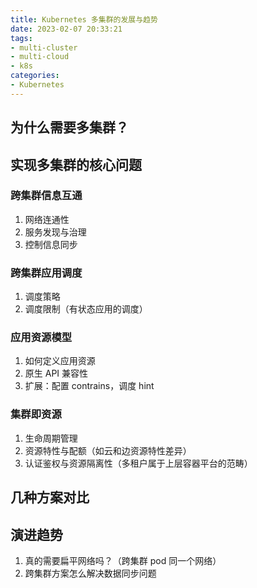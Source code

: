 ```yaml
---
title: Kubernetes 多集群的发展与趋势
date: 2023-02-07 20:33:21
tags:
- multi-cluster
- multi-cloud
- k8s
categories:
- Kubernetes
---
```


## 为什么需要多集群？

## 实现多集群的核心问题

### 跨集群信息互通

1. 网络连通性
2. 服务发现与治理
3. 控制信息同步

### 跨集群应用调度

1. 调度策略
2. 调度限制（有状态应用的调度）

### 应用资源模型

1. 如何定义应用资源
2. 原生 API 兼容性
3. 扩展：配置 contrains，调度 hint

### 集群即资源

1. 生命周期管理
2. 资源特性与配额（如云和边资源特性差异）
3. 认证鉴权与资源隔离性（多租户属于上层容器平台的范畴）

## 几种方案对比

## 演进趋势

1. 真的需要扁平网络吗？（跨集群 pod 同一个网络）
2. 跨集群方案怎么解决数据同步问题
